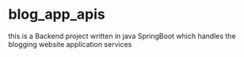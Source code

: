 # blog_app_apis
this is a Backend project written in java SpringBoot which handles the blogging website application services 
